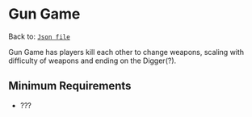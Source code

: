 # Gun Game
Back to: [`Json file`](/docs/json.md)

Gun Game has players kill each other to change weapons, scaling with difficulty of weapons and ending on the Digger(?).

## Minimum Requirements
- ???